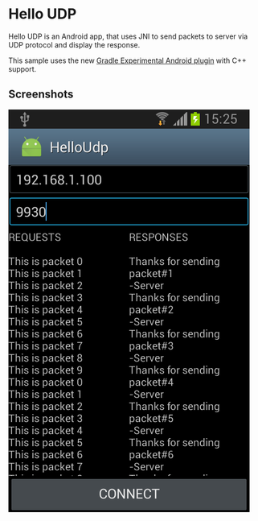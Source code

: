 Hello UDP
=========
Hello UDP is an Android app, that uses JNI to send packets to server via UDP protocol and display the response.

This sample uses the new [Gradle Experimental Android plugin](http://tools.android.com/tech-docs/new-build-system/gradle-experimental) with C++ support.

Screenshots
-----------
![screenshot](screenshot.png)
